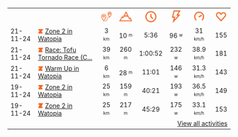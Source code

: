 <table>
    <tr>
        <th></th>
        <th></th>
        <th align="center"><img src="https://raw.githubusercontent.com/robiningelbrecht/strava-activities/master/public/distance.svg" width="30" alt="distance" title="distance"/></th>
        <th align="center"><img src="https://raw.githubusercontent.com/robiningelbrecht/strava-activities/master/public/elevation.svg" width="30" alt="elevation" title="elevation"/></th>
        <th align="center"><img src="https://raw.githubusercontent.com/robiningelbrecht/strava-activities/master/public/time.svg" width="30" alt="time" title="time"/></th>
        <th align="center"><img src="https://raw.githubusercontent.com/robiningelbrecht/strava-activities/master/public/average-watt.svg" width="30" alt="average watts" title="average watts"/></th>
        <th align="center"><img src="https://raw.githubusercontent.com/robiningelbrecht/strava-activities/master/public/average-speed.svg" width="30" alt="average speed" title="average speed"/></th>
        <th align="center"><img src="https://raw.githubusercontent.com/robiningelbrecht/strava-activities/master/public/heart-rate.svg" width="30" alt="average heart rate" title="average heart rate"/></th>
    </tr>
            <tr>
            <td>21-11-24</td>
            <td>
                                <img src="https://raw.githubusercontent.com/robiningelbrecht/strava-activities/master/public/activity-virtual-ride-zwift.svg" width="12" alt="Zone 2 in Watopia" title="Zone 2 in Watopia"/>
<a href="https://www.strava.com/activities/12952808535" title="Kcal: 30 | Gear: None ">Zone 2 in Watopia</a>
            </td>
            <td align="center">3 <sup><sub>km</sub></sup></td>
            <td align="center">10 <sup><sub>m</sub></sup></td>
            <td align="center">5:36</td>
            <td align="center">96 <sup><sub>w</sub></sup></td>
            <td align="center">31 <sup><sub>km/h</sub></sup></td>
            <td align="center">155</td>
        </tr>
            <tr>
            <td>21-11-24</td>
            <td>
                                <img src="https://raw.githubusercontent.com/robiningelbrecht/strava-activities/master/public/activity-virtual-ride-zwift.svg" width="12" alt="Race: Tofu Tornado Race (C) on Sugar Cookie in Watopia" title="Race: Tofu Tornado Race (C) on Sugar Cookie in Watopia"/>
<a href="https://www.strava.com/activities/12952767392" title="Kcal: 819 | Gear: None ">Race: Tofu Tornado Race (C...</a>
            </td>
            <td align="center">39 <sup><sub>km</sub></sup></td>
            <td align="center">260 <sup><sub>m</sub></sup></td>
            <td align="center">1:00:52</td>
            <td align="center">232 <sup><sub>w</sub></sup></td>
            <td align="center">38.9 <sup><sub>km/h</sub></sup></td>
            <td align="center">181</td>
        </tr>
            <tr>
            <td>21-11-24</td>
            <td>
                                <img src="https://raw.githubusercontent.com/robiningelbrecht/strava-activities/master/public/activity-virtual-ride-zwift.svg" width="12" alt="Warm Up in Watopia" title="Warm Up in Watopia"/>
<a href="https://www.strava.com/activities/12952375698" title="Kcal: 91 | Gear: None ">Warm Up in Watopia</a>
            </td>
            <td align="center">6 <sup><sub>km</sub></sup></td>
            <td align="center">28 <sup><sub>m</sub></sup></td>
            <td align="center">11:01</td>
            <td align="center">146 <sup><sub>w</sub></sup></td>
            <td align="center">31.3 <sup><sub>km/h</sub></sup></td>
            <td align="center">143</td>
        </tr>
            <tr>
            <td>19-11-24</td>
            <td>
                                <img src="https://raw.githubusercontent.com/robiningelbrecht/strava-activities/master/public/activity-virtual-ride-zwift.svg" width="12" alt="Zone 2 in Watopia" title="Zone 2 in Watopia"/>
<a href="https://www.strava.com/activities/12937496244" title="Kcal: 446 | Gear: None ">Zone 2 in Watopia</a>
            </td>
            <td align="center">25 <sup><sub>km</sub></sup></td>
            <td align="center">159 <sup><sub>m</sub></sup></td>
            <td align="center">40:21</td>
            <td align="center">193 <sup><sub>w</sub></sup></td>
            <td align="center">36.5 <sup><sub>km/h</sub></sup></td>
            <td align="center">149</td>
        </tr>
            <tr>
            <td>19-11-24</td>
            <td>
                                <img src="https://raw.githubusercontent.com/robiningelbrecht/strava-activities/master/public/activity-virtual-ride-zwift.svg" width="12" alt="Zone 2 in Watopia" title="Zone 2 in Watopia"/>
<a href="https://www.strava.com/activities/12937242168" title="Kcal: 452 | Gear: None ">Zone 2 in Watopia</a>
            </td>
            <td align="center">25 <sup><sub>km</sub></sup></td>
            <td align="center">217 <sup><sub>m</sub></sup></td>
            <td align="center">45:29</td>
            <td align="center">175 <sup><sub>w</sub></sup></td>
            <td align="center">33.1 <sup><sub>km/h</sub></sup></td>
            <td align="center">153</td>
        </tr>
                <tr>
            <td colspan="8" align="right"><a href="https://github.com/robiningelbrecht/strava-activities#activities">View all activities</a></td>
        </tr>
    </table>
